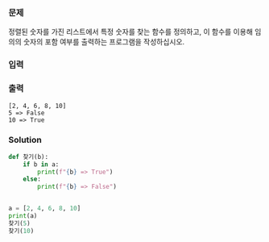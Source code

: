 ### 문제
정렬된 숫자를 가진 리스트에서 특정 숫자를 찾는 함수를 정의하고,
이 함수를 이용해 임의의 숫자의 포함 여부를 출력하는 프로그램을 작성하십시오.

### 입력

### 출력
```
[2, 4, 6, 8, 10]
5 => False
10 => True
```

### Solution
```python
def 찾기(b):
    if b in a:
        print(f"{b} => True")
    else:
        print(f"{b} => False")


a = [2, 4, 6, 8, 10]
print(a)
찾기(5)
찾기(10)
```
